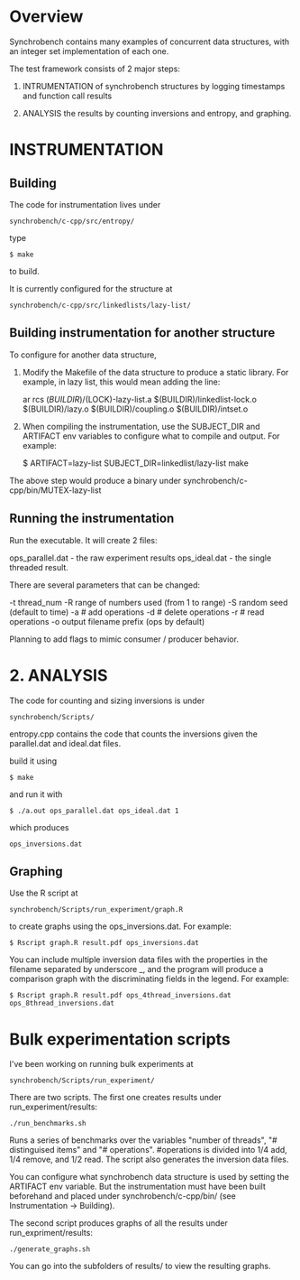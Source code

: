 # Overview

Synchrobench contains many examples of concurrent data structures, with an integer set implementation of each one.

The test framework consists of 2 major steps:

1. INTRUMENTATION of synchrobench structures by logging timestamps and function call results

2. ANALYSIS the results by counting inversions and entropy, and graphing.

# INSTRUMENTATION

## Building

The code for instrumentation lives under

	synchrobench/c-cpp/src/entropy/

type

	$ make

to build.

It is currently configured for the structure at

	synchrobench/c-cpp/src/linkedlists/lazy-list/

## Building instrumentation for another structure

To configure for another data structure, 

1. Modify the Makefile of the data structure to produce a static library. For example, in lazy list, this would mean adding the line:

	ar rcs $(BUILDIR)/$(LOCK)-lazy-list.a $(BUILDIR)/linkedlist-lock.o $(BUILDIR)/lazy.o $(BUILDIR)/coupling.o $(BUILDIR)/intset.o

2. When compiling the instrumentation, use the SUBJECT_DIR and ARTIFACT env variables to configure what to compile and output. For example:

	$ ARTIFACT=lazy-list SUBJECT_DIR=linkedlist/lazy-list make

The above step would produce a binary under synchrobench/c-cpp/bin/MUTEX-lazy-list

## Running the instrumentation

Run the executable. It will create 2 files: 

ops_parallel.dat - the raw experiment results
ops_ideal.dat - the single threaded result.

There are several parameters that can be changed:

-t thread_num
-R range of numbers used (from 1 to range)
-S random seed (default to time)
-a # add operations
-d # delete operations
-r # read operations
-o output filename prefix (ops by default)

Planning to add flags to mimic consumer / producer behavior.

# 2. ANALYSIS

The code for counting and sizing inversions is under

	synchrobench/Scripts/
	
entropy.cpp contains the code that counts the inversions given the parallel.dat and ideal.dat files.

build it using

	$ make

and run it with

	$ ./a.out ops_parallel.dat ops_ideal.dat 1
	
which produces 

	ops_inversions.dat

## Graphing

Use the R script at

	synchrobench/Scripts/run_experiment/graph.R 
	
to create graphs using the ops_inversions.dat. For example:

	$ Rscript graph.R result.pdf ops_inversions.dat
	
You can include multiple inversion data files with the properties in the filename separated by underscore _, and the program will produce a comparison graph with the discriminating fields in the legend. For example:

	$ Rscript graph.R result.pdf ops_4thread_inversions.dat ops_8thread_inversions.dat

# Bulk experimentation scripts

I've been working on running bulk experiments at

	synchrobench/Scripts/run_experiment/
	
There are two scripts. The first one creates results under run_experiment/results:

	./run_benchmarks.sh

Runs a series of benchmarks over the variables "number of threads", "# distinguised items" and "# operations". #operations is divided into 1/4 add, 1/4 remove, and 1/2 read.
The script also generates the inversion data files.

You can configure what synchrobench data structure is used by setting the ARTIFACT env variable. But the instrumentation must have been built beforehand and placed under synchrobench/c-cpp/bin/ (see Instrumentation -> Building).

The second script produces graphs of all the results under run_expriment/results:

	./generate_graphs.sh
	
You can go into the subfolders of results/ to view the resulting graphs.

